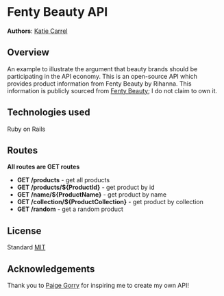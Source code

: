 # Fenty Beauty API


**Authors**: [Katie Carrel](https://kcarrel.github.io/)

## Overview
An example to illustrate the argument that beauty brands should be participating in the API economy. This is an open-source API which provides product information from Fenty Beauty by Rihanna. This information is publicly sourced from [Fenty Beauty](https://www.fentybeauty.com/); I do not claim to own it.

## Technologies used
Ruby on Rails

## Routes
**All routes are GET routes**

* **GET /products** - get all products
* **GET /products/${ProductId}** - get product by id
* **GET /name/${ProductName}** - get product by name
* **GET /collection/${ProductCollection}** - get product by collection
* **GET /random** - get a random product


## License
Standard [MIT](/LICENSE.md)

## Acknowledgements
Thank you to [Paige Gorry](https://github.com/paigeegorry) for inspiring me to create my own API!
